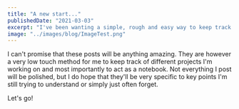 ```yaml
---
title: "A new start..."
publishedDate: "2021-03-03"
excerpt: "I've been wanting a simple, rough and easy way to keep track of different techniques, thoughts and experiments I've been doing."
image: "../images/blog/ImageTest.png"
---
```


I can't promise that these posts will be anything amazing. They are however a very low touch method for me to keep track of different projects I'm working on and most importantly to act as a notebook. Not everything I post will be polished, but I do hope that they'll be very specific to key points I'm still trying to understand or simply just often forget.

Let's go!
